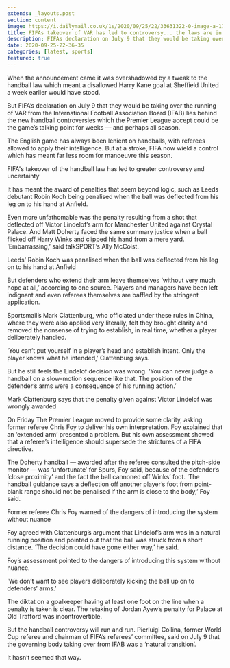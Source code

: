 ```yaml
---
extends: _layouts.post
section: content
image: https://i.dailymail.co.uk/1s/2020/09/25/22/33631322-0-image-a-17_1601067750947.jpg 
title: FIFAs takeover of VAR has led to controversy... the laws are in the wrong hands 
description: FIFAs declaration on July 9 that they would be taking over the running of VAR from the International Football Association Board (IFAB) lies behind the new handball controversies. 
date: 2020-09-25-22-36-35 
categories: [latest, sports] 
featured: true 
--- 
```

When the announcement came it was overshadowed by a tweak to the handball law which meant a disallowed Harry Kane goal at Sheffield United a week earlier would have stood.

But FIFA’s declaration on July 9 that they would be taking over the running of VAR from the International Football Association Board (IFAB) lies behind the new handball controversies which the Premier League accept could be the game’s talking point for weeks — and perhaps all season.

The English game has always been lenient on handballs, with referees allowed to apply their intelligence. But at a stroke, FIFA now wield a control which has meant far less room for manoeuvre this season. 

FIFA's takeover of the handball law has led to greater controversy and uncertainty 

It has meant the award of penalties that seem beyond logic, such as Leeds debutant Robin Koch being penalised when the ball was deflected from his leg on to his hand at Anfield.

Even more unfathomable was the penalty resulting from a shot that deflected off Victor Lindelof’s arm for Manchester United against Crystal Palace. And Matt Doherty faced the same summary justice when a ball flicked off Harry Winks and clipped his hand from a mere yard. ‘Embarrassing,’ said talkSPORT’s Ally McCoist.

Leeds' Robin Koch was penalised when the ball was deflected from his leg on to his hand at Anfield

But defenders who extend their arm leave themselves ‘without very much hope at all,’ according to one source. Players and managers have been left indignant and even referees themselves are baffled by the stringent application. 

Sportsmail’s Mark Clattenburg, who officiated under these rules in China, where they were also applied very literally, felt they brought clarity and removed the nonsense of trying to establish, in real time, whether a player deliberately handled.

‘You can’t put yourself in a player’s head and establish intent. Only the player knows what he intended,’ Clattenburg says.

But he still feels the Lindelof decision was wrong. ‘You can never judge a handball on a slow-motion sequence like that. The position of the defender’s arms were a consequence of his running action.’

 Mark Clattenburg says that the penalty given against Victor Lindelof was wrongly awarded

On Friday The Premier League moved to provide some clarity, asking former referee Chris Foy to deliver his own interpretation. Foy explained that an ‘extended arm’ presented a problem. But his own assessment showed that a referee’s intelligence should supersede the strictures of a FIFA directive.

The Doherty handball — awarded after the referee consulted the pitch-side monitor — was ‘unfortunate’ for Spurs, Foy said, because of the defender’s ‘close proximity’ and the fact the ball cannoned off Winks’ foot. ‘The handball guidance says a deflection off another player’s foot from point-blank range should not be penalised if the arm is close to the body,’ Foy said.

Former referee Chris Foy warned of the dangers of introducing the system without nuance

Foy agreed with Clattenburg’s argument that Lindelof’s arm was in a natural running position and pointed out that the ball was struck from a short distance. ‘The decision could have gone either way,’ he said.

Foy’s assessment pointed to the dangers of introducing this system without nuance.

‘We don’t want to see players deliberately kicking the ball up on to defenders’ arms.’

The diktat on a goalkeeper having at least one foot on the line when a penalty is taken is clear. The retaking of Jordan Ayew’s penalty for Palace at Old Trafford was incontrovertible. 

But the handball controversy will run and run. Pierluigi Collina, former World Cup referee and chairman of FIFA’s referees’ committee, said on July 9 that the governing body taking over from IFAB was a ‘natural transition’.

It hasn’t seemed that way.


